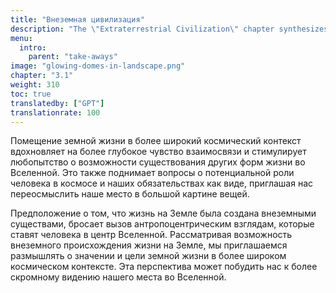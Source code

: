 ```yaml
---
title: "Внеземная цивилизация"
description: "The \"Extraterrestrial Civilization\" chapter synthesizes the key takeaways from the site's exploration of the hypothesis that life on Earth was engineered by the Elohim, an advanced extraterrestrial civilization. This chapter likely summarizes the journey through ancient scriptures, historical events, and scientific interpretations that support this theory. It probably aims to consolidate the insights gained from previous chapters, offering a cohesive understanding of how this extraterrestrial influence might have shaped human history and development, and what implications this has for our perception of humanity's place in the cosmos."
menu:
  intro:
    parent: "take-aways"
image: "glowing-domes-in-landscape.png"
chapter: "3.1"
weight: 310
toc: true
translatedby: ["GPT"]
translationrate: 100
---
```


Помещение земной жизни в более широкий космический контекст вдохновляет на более глубокое чувство взаимосвязи и стимулирует любопытство о возможности существования других форм жизни во Вселенной. Это также поднимает вопросы о потенциальной роли человека в космосе и наших обязательствах как виде, приглашая нас переосмыслить наше место в большой картине вещей.

Предположение о том, что жизнь на Земле была создана внеземными существами, бросает вызов антропоцентрическим взглядам, которые ставят человека в центр Вселенной. Рассматривая возможность внеземного происхождения жизни на Земле, мы приглашаемся размышлять о значении и цели земной жизни в более широком космическом контексте. Эта перспектива может побудить нас к более скромному видению нашего места во Вселенной.
